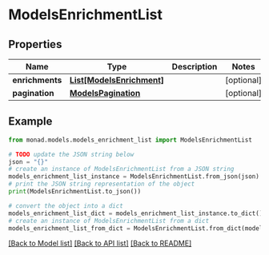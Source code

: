 # ModelsEnrichmentList


## Properties

Name | Type | Description | Notes
------------ | ------------- | ------------- | -------------
**enrichments** | [**List[ModelsEnrichment]**](ModelsEnrichment.md) |  | [optional] 
**pagination** | [**ModelsPagination**](ModelsPagination.md) |  | [optional] 

## Example

```python
from monad.models.models_enrichment_list import ModelsEnrichmentList

# TODO update the JSON string below
json = "{}"
# create an instance of ModelsEnrichmentList from a JSON string
models_enrichment_list_instance = ModelsEnrichmentList.from_json(json)
# print the JSON string representation of the object
print(ModelsEnrichmentList.to_json())

# convert the object into a dict
models_enrichment_list_dict = models_enrichment_list_instance.to_dict()
# create an instance of ModelsEnrichmentList from a dict
models_enrichment_list_from_dict = ModelsEnrichmentList.from_dict(models_enrichment_list_dict)
```
[[Back to Model list]](../README.md#documentation-for-models) [[Back to API list]](../README.md#documentation-for-api-endpoints) [[Back to README]](../README.md)


